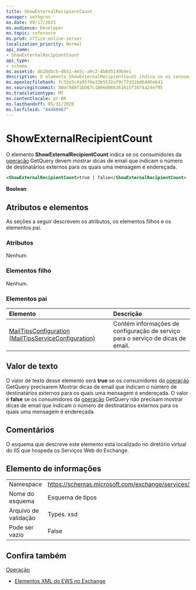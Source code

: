 ```yaml
---
title: ShowExternalRecipientCount
manager: sethgros
ms.date: 09/17/2015
ms.audience: Developer
ms.topic: reference
ms.prod: office-online-server
localization_priority: Normal
api_name:
- ShowExternalRecipientCount
api_type:
- schema
ms.assetid: db28dbcb-d051-4e5c-a9c2-4b8d5149b4e1
description: O elemento ShowExternalRecipientCount indica se os consumidores da operação GetQuery devem mostrar dicas de email que indicam o número de destinatários externos para os quais uma mensagem é endereçada.
ms.openlocfilehash: fc32e5c4a95f0e33b5532af9c77d31bd6446e641
ms.sourcegitcommit: 88ec988f2bb67c1866d06b361615f3674a24e795
ms.translationtype: MT
ms.contentlocale: pt-BR
ms.lasthandoff: 05/31/2020
ms.locfileid: "44460467"
---
```

# <a name="showexternalrecipientcount"></a>ShowExternalRecipientCount

O elemento **ShowExternalRecipientCount** indica se os consumidores da [operação](getmailtips-operation.md) GetQuery devem mostrar dicas de email que indicam o número de destinatários externos para os quais uma mensagem é endereçada. 
  
```XML
<ShowExternalRecipientCount>true | false</ShowExternalRecipientCount>
```

 **Boolean**
## <a name="attributes-and-elements"></a>Atributos e elementos

As seções a seguir descrevem os atributos, os elementos filhos e os elementos pai.
  
### <a name="attributes"></a>Atributos

Nenhum
  
### <a name="child-elements"></a>Elementos filho

Nenhum.
  
### <a name="parent-elements"></a>Elementos pai

|**Elemento**|**Descrição**|
|:-----|:-----|
|[MailTipsConfiguration (MailTipsServiceConfiguration)](mailtipsconfiguration-mailtipsserviceconfiguration.md) <br/> |Contém informações de configuração de serviço para o serviço de dicas de email.  <br/> |
   
## <a name="text-value"></a>Valor de texto

O valor de texto desse elemento será **true** se os consumidores da [operação](getmailtips-operation.md) GetQuery precisarem Mostrar dicas de email que indicam o número de destinatários externos para os quais uma mensagem é endereçada. O valor é **false** se os consumidores da [operação](getmailtips-operation.md) GetQuery não precisam mostrar dicas de email que indicam o número de destinatários externos para os quais uma mensagem é endereçada. 
  
## <a name="remarks"></a>Comentários

O esquema que descreve este elemento está localizado no diretório virtual do IIS que hospeda os Serviços Web do Exchange.
  
## <a name="element-information"></a>Elemento de informações

|||
|:-----|:-----|
|Namespace  <br/> |https://schemas.microsoft.com/exchange/services/2006/types  <br/> |
|Nome do esquema  <br/> |Esquema de tipos  <br/> |
|Arquivo de validação  <br/> |Types. xsd  <br/> |
|Pode ser vazio  <br/> |False  <br/> |
   
## <a name="see-also"></a>Confira também



[Operação](getmailtips-operation.md)


- [Elementos XML do EWS no Exchange](ews-xml-elements-in-exchange.md)

